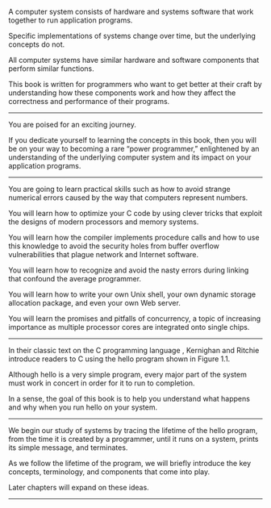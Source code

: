 A computer system consists of hardware and systems software that work together to run application programs. 

Specific implementations of systems change over time, but the underlying concepts do not. 

All computer systems have similar hardware and software components that perform similar functions. 

This book is written for programmers who want to get better at their craft by understanding how these components work and how they affect the correctness and performance of their programs.

---

You are poised for an exciting journey. 

If you dedicate yourself to learning the concepts in this book, then you will be on your way to becoming a rare “power programmer,” enlightened by an understanding of the underlying computer system and its impact on your application programs. 

---

You are going to learn practical skills such as how to avoid strange numerical errors caused by the way that computers represent numbers. 

You will learn how to optimize your C code by using clever tricks that exploit the designs of modern processors and memory systems. 

You will learn how the compiler implements procedure calls and how to use this knowledge to avoid the security holes from buffer overflow vulnerabilities that plague network and Internet software. 

You will learn how to recognize and avoid the nasty errors during linking that confound the average programmer. 

You will learn how to write your own Unix shell, your own dynamic storage allocation package, and even your own Web server. 

You will learn the promises and pitfalls of concurrency, a topic of increasing importance as multiple processor cores are integrated onto single chips.

---

In their classic text on the C programming language , Kernighan and Ritchie introduce readers to C using the hello program shown in Figure 1.1. 

Although hello is a very simple program, every major part of the system must work in concert in order for it to run to completion. 

In a sense, the goal of this book is to help you understand what happens and why when you run hello on your system.

---

We begin our study of systems by tracing the lifetime of the hello program, from the time it is created by a programmer, until it runs on a system, prints its simple message, and terminates. 

As we follow the lifetime of the program, we will briefly introduce the key concepts, terminology, and components that come into play. 

Later chapters will expand on these ideas.

---